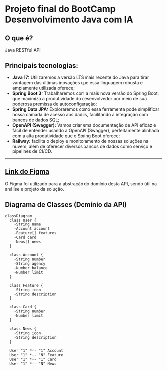 # Projeto final do BootCamp Desenvolvimento Java com IA

## O que é?

Java RESTful API 

## Principais tecnologias:

* **Java 17:** Utilizaremos a versão LTS mais recente do Java para tirar vantagem das últimas inovações que essa linguagem robusta e amplamente utilizada oferece;
* **Spring Boot 3:** Trabalharemos com a mais nova versão do Spring Boot, que maximiza a produtividade do desenvolvedor por meio de sua poderosa premissa de autoconfiguração;
* **Spring Data JPA:** Exploraremos como essa ferramenta pode simplificar nossa camada de acesso aos dados, facilitando a integração com bancos de dados SQL;
* **OpenAPI (Swagger):** Vamos criar uma documentação de API eficaz e fácil de entender usando a OpenAPI (Swagger), perfeitamente alinhada com a alta produtividade que o Spring Boot oferece;
* **Railway:** facilita o deploy e monitoramento de nossas soluções na nuvem, além de oferecer diversos bancos de dados como serviço e pipelines de CI/CD.

---

## [Link do Figma](https://www.figma.com/file/0ZsjwjsYlYd3timxqMWlbj/SANTANDER---Projeto-Web%2FMobile?type=design&node-id=1421%3A432&mode=design&t=6dPQuerScEQH0zAn-1)

O Figma foi utilizado para a abstração do domínio desta API, sendo útil na análise e projeto da solução.

## Diagrama de Classes (Domínio da API)

```mermaid
classDiagram
  class User {
    -String name
    -Account account
    -Feature[] features
    -Card card
    -News[] news
  }

  class Account {
    -String number
    -String agency
    -Number balance
    -Number limit
  }

  class Feature {
    -String icon
    -String description
  }

  class Card {
    -String number
    -Number limit
  }

  class News {
    -String icon
    -String description
  }

  User "1" *-- "1" Account
  User "1" *-- "N" Feature
  User "1" *-- "1" Card
  User "1" *-- "N" News
```